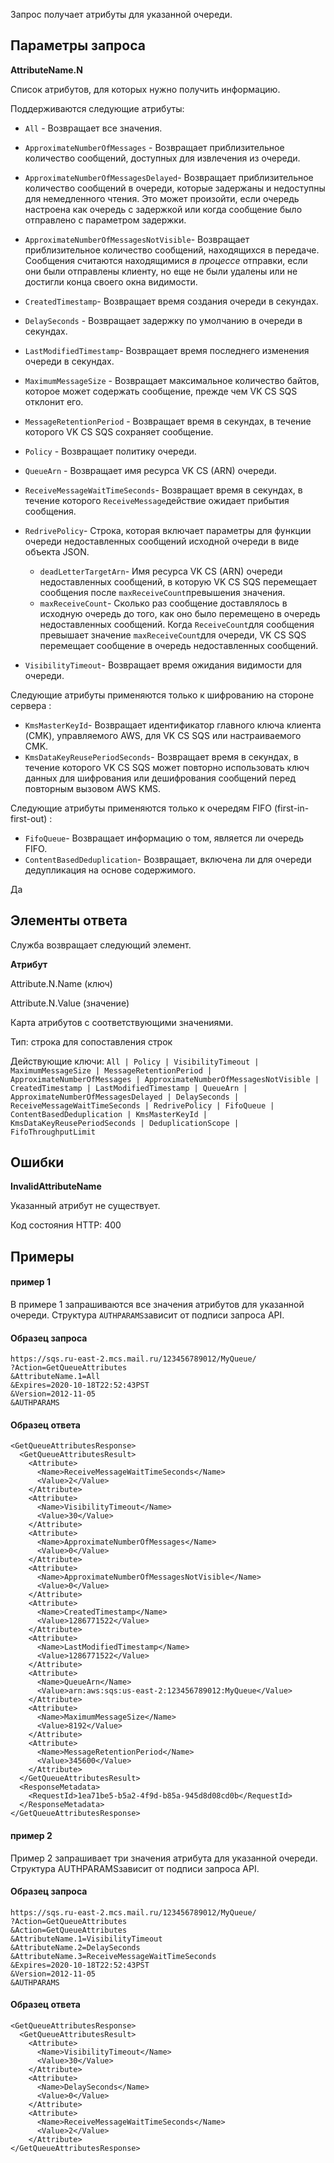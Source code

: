 Запрос получает атрибуты для указанной очереди.

## Параметры запроса

**AttributeName.N**

Список атрибутов, для которых нужно получить информацию.

Поддерживаются следующие атрибуты:

- `All` - Возвращает все значения.
- `ApproximateNumberOfMessages` - Возвращает приблизительное количество сообщений, доступных для извлечения из очереди.
- `ApproximateNumberOfMessagesDelayed`\- Возвращает приблизительное количество сообщений в очереди, которые задержаны и недоступны для немедленного чтения. Это может произойти, если очередь настроена как очередь с задержкой или когда сообщение было отправлено с параметром задержки.
- `ApproximateNumberOfMessagesNotVisible`\- Возвращает приблизительное количество сообщений, находящихся в передаче. Сообщения считаются находящимися _в процессе_ отправки, если они были отправлены клиенту, но еще не были удалены или не достигли конца своего окна видимости.
- `CreatedTimestamp`\- Возвращает время создания очереди в секундах.
- `DelaySeconds` - Возвращает задержку по умолчанию в очереди в секундах.
- `LastModifiedTimestamp`\- Возвращает время последнего изменения очереди в секундах.
- `MaximumMessageSize` - Возвращает максимальное количество байтов, которое может содержать сообщение, прежде чем VK CS SQS отклонит его.
- `MessageRetentionPeriod` - Возвращает время в секундах, в течение которого VK CS SQS сохраняет сообщение.
- `Policy` - Возвращает политику очереди.
- `QueueArn` - Возвращает имя ресурса VK CS (ARN) очереди.
- `ReceiveMessageWaitTimeSeconds`\- Возвращает время в секундах, в течение которого `ReceiveMessage`действие ожидает прибытия сообщения.
- `RedrivePolicy`\- Строка, которая включает параметры для функции очереди недоставленных сообщений исходной очереди в виде объекта JSON.

  - `deadLetterTargetArn`\- Имя ресурса VK CS (ARN) очереди недоставленных сообщений, в которую VK CS SQS перемещает сообщения после `maxReceiveCount`превышения значения.
  - `maxReceiveCount`\- Сколько раз сообщение доставлялось в исходную очередь до того, как оно было перемещено в очередь недоставленных сообщений. Когда `ReceiveCount`для сообщения превышает значение `maxReceiveCount`для очереди, VK CS SQS перемещает сообщение в очередь недоставленных сообщений.

- `VisibilityTimeout`\- Возвращает время ожидания видимости для очереди.

Следующие атрибуты применяются только к шифрованию на стороне сервера :

- `KmsMasterKeyId`\- Возвращает идентификатор главного ключа клиента (CMK), управляемого AWS, для VK CS SQS или настраиваемого CMK.
- `KmsDataKeyReusePeriodSeconds`\- Возвращает время в секундах, в течение которого VK CS SQS может повторно использовать ключ данных для шифрования или дешифрования сообщений перед повторным вызовом AWS KMS.

Следующие атрибуты применяются только к очередям FIFO (first-in-first-out) :

- `FifoQueue`\- Возвращает информацию о том, является ли очередь FIFO.
- `ContentBasedDeduplication`\- Возвращает, включена ли для очереди дедупликация на основе содержимого.

Да

## Элементы ответа

Служба возвращает следующий элемент.

**Атрибут**

Attribute.N.Name (ключ)

Attribute.N.Value (значение)

Карта атрибутов с соответствующими значениями.

Тип: строка для сопоставления строк

Действующие ключи: `All | Policy | VisibilityTimeout | MaximumMessageSize | MessageRetentionPeriod | ApproximateNumberOfMessages | ApproximateNumberOfMessagesNotVisible | CreatedTimestamp | LastModifiedTimestamp | QueueArn | ApproximateNumberOfMessagesDelayed | DelaySeconds | ReceiveMessageWaitTimeSeconds | RedrivePolicy | FifoQueue | ContentBasedDeduplication | KmsMasterKeyId | KmsDataKeyReusePeriodSeconds | DeduplicationScope | FifoThroughputLimit`

## Ошибки

**InvalidAttributeName**

Указанный атрибут не существует.

Код состояния HTTP: 400

## Примеры

#### пример 1

В примере 1 запрашиваются все значения атрибутов для указанной очереди. Структура `AUTHPARAMS`зависит от подписи запроса API.

#### Образец запроса

```
https://sqs.ru-east-2.mcs.mail.ru/123456789012/MyQueue/
?Action=GetQueueAttributes
&AttributeName.1=All
&Expires=2020-10-18T22:52:43PST
&Version=2012-11-05
&AUTHPARAMS
```

#### Образец ответа

```
<GetQueueAttributesResponse>
  <GetQueueAttributesResult>
    <Attribute>
      <Name>ReceiveMessageWaitTimeSeconds</Name>
      <Value>2</Value>
    </Attribute>
    <Attribute>
      <Name>VisibilityTimeout</Name>
      <Value>30</Value>
    </Attribute>
    <Attribute>
      <Name>ApproximateNumberOfMessages</Name>
      <Value>0</Value>
    </Attribute>
    <Attribute>
      <Name>ApproximateNumberOfMessagesNotVisible</Name>
      <Value>0</Value>
    </Attribute>
    <Attribute>
      <Name>CreatedTimestamp</Name>
      <Value>1286771522</Value>
    </Attribute>
    <Attribute>
      <Name>LastModifiedTimestamp</Name>
      <Value>1286771522</Value>
    </Attribute>
    <Attribute>
      <Name>QueueArn</Name>
      <Value>arn:aws:sqs:us-east-2:123456789012:MyQueue</Value>
    </Attribute>
    <Attribute>
      <Name>MaximumMessageSize</Name>
      <Value>8192</Value>
    </Attribute>
    <Attribute>
      <Name>MessageRetentionPeriod</Name>
      <Value>345600</Value>
    </Attribute>
  </GetQueueAttributesResult>
  <ResponseMetadata>
    <RequestId>1ea71be5-b5a2-4f9d-b85a-945d8d08cd0b</RequestId>
  </ResponseMetadata>
</GetQueueAttributesResponse>
```

#### пример 2

Пример 2 запрашивает три значения атрибута для указанной очереди. Структура AUTHPARAMSзависит от подписи запроса API.

#### Образец запроса

```
https://sqs.ru-east-2.mcs.mail.ru/123456789012/MyQueue/
?Action=GetQueueAttributes
&Action=GetQueueAttributes
&AttributeName.1=VisibilityTimeout
&AttributeName.2=DelaySeconds
&AttributeName.3=ReceiveMessageWaitTimeSeconds
&Expires=2020-10-18T22:52:43PST
&Version=2012-11-05
&AUTHPARAMS
```

#### Образец ответа

```
<GetQueueAttributesResponse>
  <GetQueueAttributesResult>
    <Attribute>
      <Name>VisibilityTimeout</Name>
      <Value>30</Value>
    </Attribute>
    <Attribute>
      <Name>DelaySeconds</Name>
      <Value>0</Value>
    </Attribute>
    <Attribute>
      <Name>ReceiveMessageWaitTimeSeconds</Name>
      <Value>2</Value>
    </Attribute>
</GetQueueAttributesResponse>
```
